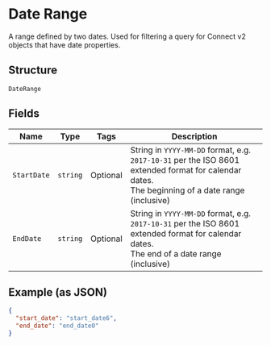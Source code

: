 
# Date Range

A range defined by two dates. Used for filtering a query for Connect v2
objects that have date properties.

## Structure

`DateRange`

## Fields

| Name | Type | Tags | Description |
|  --- | --- | --- | --- |
| `StartDate` | `string` | Optional | String in `YYYY-MM-DD` format, e.g. `2017-10-31` per the ISO 8601<br>extended format for calendar dates.<br>The beginning of a date range (inclusive) |
| `EndDate` | `string` | Optional | String in `YYYY-MM-DD` format, e.g. `2017-10-31` per the ISO 8601<br>extended format for calendar dates.<br>The end of a date range (inclusive) |

## Example (as JSON)

```json
{
  "start_date": "start_date6",
  "end_date": "end_date0"
}
```

